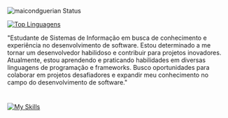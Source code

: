 ![maicondguerian Status](https://github-readme-stats.vercel.app/api?username=maicondguerian&show_icons=true)

[![Top Linguagens](https://github-readme-stats.vercel.app/api/top-langs/?username=maicondguerian&layout=compact)](https://github.com/anuraghazra/github-readme-stats)

"Estudante de Sistemas de Informação em busca de conhecimento e experiência no desenvolvimento de software.  Estou determinado a me tornar um desenvolvedor habilidoso e contribuir para projetos inovadores. Atualmente, estou aprendendo e praticando habilidades em diversas linguagens de programação e frameworks. Busco oportunidades para colaborar em projetos desafiadores e expandir meu conhecimento no campo do desenvolvimento de software."
#
[![My Skills](https://skillicons.dev/icons?i=js,html,css,react,git,vite,jquery,sass,styledcomponents)](https://skillicons.dev)
